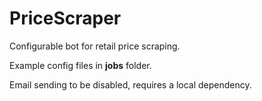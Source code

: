 # PriceScraper
Configurable bot for retail price scraping.

Example config files in **jobs** folder.

Email sending to be disabled, requires a local dependency.
